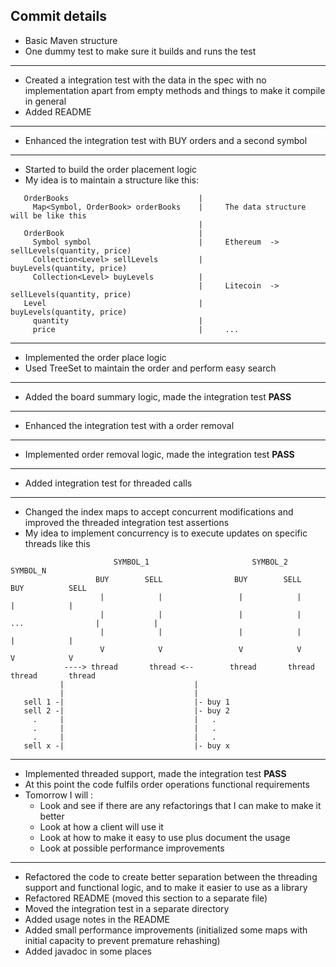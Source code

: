 ## Commit details

 - Basic Maven structure 
 - One dummy test to make sure it builds and runs the test
---  
 - Created a integration test with the data in the spec with no implementation apart from empty methods and things to make it compile in general
 - Added README
---
 - Enhanced the integration test with BUY orders and a second symbol
--- 
 - Started to build the order placement logic
 - My idea is to maintain a structure like this:             
```
   OrderBooks                             |
     Map<Symbol, OrderBook> orderBooks    |     The data structure will be like this 
                                          |      
   OrderBook                              |
     Symbol symbol                        |     Ethereum  ->  sellLevels(quantity, price)  
     Collection<Level> sellLevels         |                   buyLevels(quantity, price)  
     Collection<Level> buyLevels          |                              
                                          |     Litecoin  -> sellLevels(quantity, price)  
   Level                                  |                  buyLevels(quantity, price)   
     quantity                             |     
     price                                |     ...
```
---
- Implemented the order place logic
- Used TreeSet to maintain the order and perform easy search
---
- Added the board summary logic, made the integration test **PASS**
---
- Enhanced the integration test with a order removal
---
- Implemented order removal logic, made the integration test **PASS**
---
- Added integration test for threaded calls
---
- Changed the index maps to accept concurrent modifications and improved the threaded integration test assertions
- My idea to implement concurrency is to execute updates on specific threads like this
```
                       SYMBOL_1                       SYMBOL_2                                     SYMBOL_N        
                   BUY        SELL                BUY        SELL                              BUY          SELL    
                    |            |                 |            |                               |            |    
                    |            |                 |            |            ...                |            |    
                    |            |                 |            |                               |            |    
                    V            V                 V            V                               V            V    
            ----> thread       thread <--        thread       thread                          thread       thread
           |                             | 
           |                             | 
   sell 1 -|                             |- buy 1
   sell 2 -|                             |- buy 2
     .     |                             |   .
     .     |                             |   .
     .     |                             |   .
   sell x -|                             |- buy x                                            
```
---
- Implemented threaded support, made the integration test **PASS** 
- At this point the code fulfils order operations functional requirements
- Tomorrow I will :
  - Look and see if there are any refactorings that I can make to make it better
  - Look at how a client will use it 
  - Look at how to make it easy to use plus document the usage
  - Look at possible performance improvements
---
- Refactored the code to create better separation between the threading support and functional logic, and to make it easier to use as a library
- Refactored README (moved this section to a separate file)
- Moved the integration test in a separate directory
- Added usage notes in the README
- Added small performance improvements (initialized some maps with initial capacity to prevent premature rehashing)
- Added javadoc in some places
